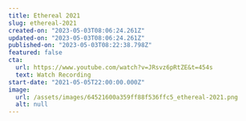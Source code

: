 ```yaml
---
title: Ethereal 2021
slug: ethereal-2021
created-on: "2023-05-03T08:06:24.261Z"
updated-on: "2023-05-03T08:06:24.261Z"
published-on: "2023-05-03T08:22:38.798Z"
featured: false
cta:
  url: https://www.youtube.com/watch?v=JRsvz6pRtZE&t=454s
  text: Watch Recording
start-date: "2021-05-05T22:00:00.000Z"
image:
  url: /assets/images/64521600a359ff88f536ffc5_ethereal-2021.png
  alt: null
---
```

